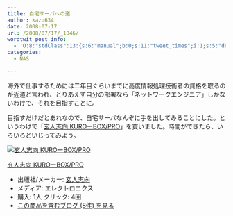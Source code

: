 ```yaml
---
title: 自宅サーバへの道
author: kazu634
date: 2008-07-17
url: /2008/07/17/_1046/
wordtwit_post_info:
  - 'O:8:"stdClass":13:{s:6:"manual";b:0;s:11:"tweet_times";i:1;s:5:"delay";i:0;s:7:"enabled";i:1;s:10:"separation";s:2:"60";s:7:"version";s:3:"3.7";s:14:"tweet_template";b:0;s:6:"status";i:2;s:6:"result";a:0:{}s:13:"tweet_counter";i:2;s:13:"tweet_log_ids";a:1:{i:0;i:4147;}s:9:"hash_tags";a:0:{}s:8:"accounts";a:1:{i:0;s:7:"kazu634";}}'
categories:
  - NAS

---
```

<div class="section">
<p>
    海外で仕事するためには二年目ぐらいまでに高度情報処理技術者の資格を取るのが近道と言われ、とりあえず自分の部署なら「ネットワークエンジニア」しかないわけで、それを目指すことに。
</p>
  
<p>
    目指すだけだとあれなので、自宅サーバなんぞに手を出してみることにした。というわけで「<a href="http://d.hatena.ne.jp/asin/B000VZWWXW" onclick="__gaTracker('send', 'event', 'outbound-article', 'http://d.hatena.ne.jp/asin/B000VZWWXW', '玄人志向 KUROーBOX/PRO');">玄人志向 KUROーBOX/PRO</a>」を買いました。時間ができたら、いろいろといじってみよう。
</p>
  
<div class="hatena-asin-detail">
<a href="http://www.amazon.co.jp/dp/B000VZWWXW/?tag=hatena_st1-22&ascsubtag=d-7ibv" onclick="__gaTracker('send', 'event', 'outbound-article', 'http://www.amazon.co.jp/dp/B000VZWWXW/?tag=hatena_st1-22&ascsubtag=d-7ibv', '');"><img src="https://images-na.ssl-images-amazon.com/images/I/31o8GB8dHlL._SL160_.jpg" class="hatena-asin-detail-image" alt="玄人志向 KUROーBOX/PRO" title="玄人志向 KUROーBOX/PRO" /></a></p> 
    
<div class="hatena-asin-detail-info">
<p class="hatena-asin-detail-title">
<a href="http://www.amazon.co.jp/dp/B000VZWWXW/?tag=hatena_st1-22&ascsubtag=d-7ibv" onclick="__gaTracker('send', 'event', 'outbound-article', 'http://www.amazon.co.jp/dp/B000VZWWXW/?tag=hatena_st1-22&ascsubtag=d-7ibv', '玄人志向 KUROーBOX/PRO');">玄人志向 KUROーBOX/PRO</a>
</p>
      
<ul>
<li>
<span class="hatena-asin-detail-label">出版社/メーカー:</span> <a href="http://d.hatena.ne.jp/keyword/%B8%BC%BF%CD%BB%D6%B8%FE" onclick="__gaTracker('send', 'event', 'outbound-article', 'http://d.hatena.ne.jp/keyword/%B8%BC%BF%CD%BB%D6%B8%FE', '玄人志向');" class="keyword">玄人志向</a>
</li>
<li>
<span class="hatena-asin-detail-label">メディア:</span> エレクトロニクス
</li>
<li>
<span class="hatena-asin-detail-label">購入</span>: 1人 <span class="hatena-asin-detail-label">クリック</span>: 4回
</li>
<li>
<a href="http://d.hatena.ne.jp/asin/B000VZWWXW" onclick="__gaTracker('send', 'event', 'outbound-article', 'http://d.hatena.ne.jp/asin/B000VZWWXW', 'この商品を含むブログ (8件) を見る');" target="_blank">この商品を含むブログ (8件) を見る</a>
</li>
</ul>
</div>
    
<div class="hatena-asin-detail-foot">
</div>
</div>
</div>
